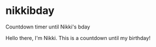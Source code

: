 # nikkibday
Countdown timer until Nikki's bday

Hello there, I'm Nikki. This is a countdown until my birthday!
